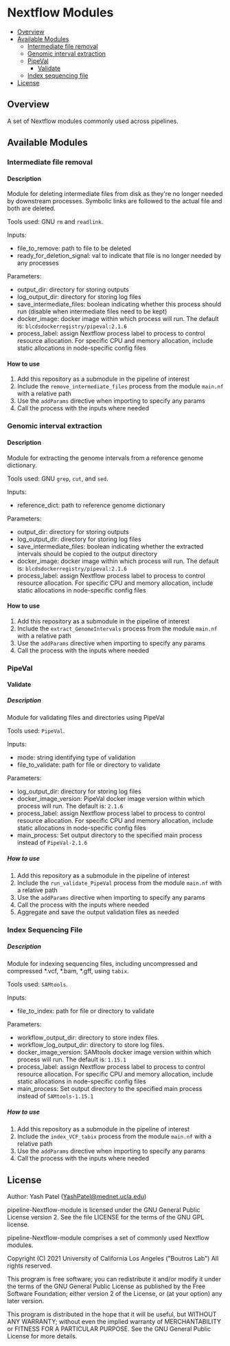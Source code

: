 # Nextflow Modules


- [Overview](#overview)
- [Available Modules](#available-modules)
  - [Intermediate file removal](#intermediate-file-removal)
  - [Genomic interval extraction](#genomic-interval-extraction)
  - [PipeVal](#pipeval)
    - [Validate](#validate)
  - [Index sequencing file](#index-sequencing-file)
- [License](#License)


## Overview

A set of Nextflow modules commonly used across pipelines.

## Available Modules

### Intermediate file removal

#### Description

Module for deleting intermediate files from disk as they're no longer needed by downstream processes. Symbolic links are followed to the actual file and both are deleted.

Tools used: GNU `rm` and `readlink`.

Inputs:
  - file_to_remove: path to file to be deleted
  - ready_for_deletion_signal: val to indicate that file is no longer needed by any processes

Parameters:
  - output_dir: directory for storing outputs
  - log_output_dir: directory for storing log files
  - save_intermediate_files: boolean indicating whether this process should run (disable when intermediate files need to be kept)
  - docker_image: docker image within which process will run. The default is: `blcdsdockerregistry/pipeval:2.1.6`
  - process_label: assign Nextflow process label to process to control resource allocation. For specific CPU and memory allocation, include static allocations in node-specific config files

#### How to use

1. Add this repository as a submodule in the pipeline of interest
2. Include the `remove_intermediate_files` process from the module `main.nf` with a relative path
3. Use the `addParams` directive when importing to specify any params
4. Call the process with the inputs where needed

### Genomic interval extraction

#### Description

Module for extracting the genome intervals from a reference genome dictionary.

Tools used: GNU `grep`, `cut`, and `sed`.

Inputs:
  - reference_dict: path to reference genome dictionary

Parameters:
  - output_dir: directory for storing outputs
  - log_output_dir: directory for storing log files
  - save_intermediate_files: boolean indicating whether the extracted intervals should be copied to the output directory
  - docker_image: docker image within which process will run. The default is: `blcdsdockerregistry/pipeval:2.1.6`
  - process_label: assign Nextflow process label to process to control resource allocation. For specific CPU and memory allocation, include static allocations in node-specific config files

#### How to use

1. Add this repository as a submodule in the pipeline of interest
2. Include the `extract_GenomeIntervals` process from the module `main.nf` with a relative path
3. Use the `addParams` directive when importing to specify any params
4. Call the process with the inputs where needed

### PipeVal

#### Validate

##### Description

Module for validating files and directories using PipeVal

Tools used: `PipeVal`.

Inputs:
  - mode: string identifying type of validation
  - file_to_validate: path for file or directory to validate

Parameters:
  - log_output_dir: directory for storing log files
  - docker_image_version: PipeVal docker image version within which process will run. The default is: `2.1.6`
  - process_label: assign Nextflow process label to process to control resource allocation. For specific CPU and memory allocation, include static allocations in node-specific config files
  - main_process: Set output directory to the specified main process instead of `PipeVal-2.1.6 `

##### How to use

1. Add this repository as a submodule in the pipeline of interest
2. Include the `run_validate_PipeVal` process from the module `main.nf` with a relative path
3. Use the `addParams` directive when importing to specify any params
4. Call the process with the inputs where needed
5. Aggregate and save the output validation files as needed

### Index Sequencing File
##### Description
Module for indexing sequencing files, including uncompressed and compressed *.vcf, *.bam, *.gff,  using `tabix`.

Tools used: `SAMtools`.

Inputs:
  - file_to_index: path for file or directory to validate

Parameters:
  - workflow_output_dir: directory to store index files.
  - workflow_log_output_dir: directory to store log files.
  - docker_image_version: SAMtools docker image version within which process will run. The default is: `1.15.1`
  - process_label: assign Nextflow process label to process to control resource allocation. For specific CPU and memory allocation, include static allocations in node-specific config files
  - main_process: Set output directory to the specified main process instead of `SAMtools-1.15.1`
##### How to use
1. Add this repository as a submodule in the pipeline of interest
2. Include the `index_VCF_tabix` process from the module `main.nf` with a relative path
3. Use the `addParams` directive when importing to specify any params
4. Call the process with the inputs where needed

## License

Author: Yash Patel (YashPatel@mednet.ucla.edu)

pipeline-Nextflow-module is licensed under the GNU General Public License version 2. See the file LICENSE for the terms of the GNU GPL license.

pipeline-Nextflow-module comprises a set of commonly used Nextflow modules.

Copyright (C) 2021 University of California Los Angeles ("Boutros Lab") All rights reserved.

This program is free software; you can redistribute it and/or modify it under the terms of the GNU General Public License as published by the Free Software Foundation; either version 2 of the License, or (at your option) any later version.

This program is distributed in the hope that it will be useful, but WITHOUT ANY WARRANTY; without even the implied warranty of MERCHANTABILITY or FITNESS FOR A PARTICULAR PURPOSE. See the GNU General Public License for more details.
